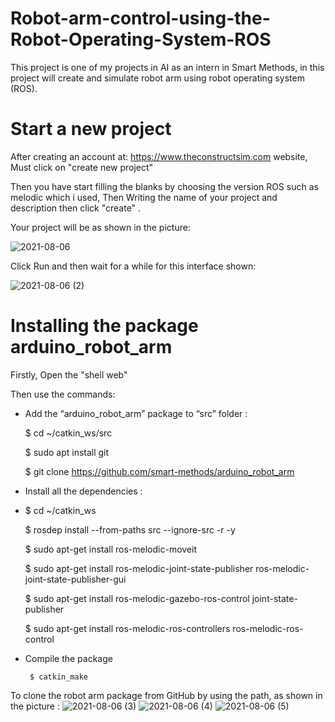 # Robot-arm-control-using-the-Robot-Operating-System-ROS
This project is one of my projects in AI as an intern in Smart Methods, in this project will create and simulate robot arm using robot operating system (ROS).
# Start a new project 
After creating an account at: https://www.theconstructsim.com website, Must click on "create new project" 

Then you have start filling the blanks by choosing the version ROS such as melodic which i used, Then Writing the name of your project and description then click "create" .

Your project will be as shown in the picture:

![2021-08-06](https://user-images.githubusercontent.com/63214056/128528411-5fba8aa7-377c-4e23-90ce-d880492da6df.png)

Click Run and then wait for a while for this interface shown:

![2021-08-06 (2)](https://user-images.githubusercontent.com/63214056/128530384-f7665d1f-7f59-44e5-bfb0-9c6b605febe0.png)


# Installing the package arduino_robot_arm 
Firstly, Open the "shell web"

Then use the commands:

 - Add the “arduino_robot_arm” package to “src” folder :
 
	$ cd ~/catkin_ws/src
	
	$ sudo apt install git
	
	$ git clone https://github.com/smart-methods/arduino_robot_arm 
  
- Install all the dependencies :
- 
	$ cd ~/catkin_ws
	
	$ rosdep install --from-paths src --ignore-src -r -y
	
	$ sudo apt-get install ros-melodic-moveit
	
	$ sudo apt-get install ros-melodic-joint-state-publisher ros-melodic-joint-state-publisher-gui
	
	$ sudo apt-get install ros-melodic-gazebo-ros-control joint-state-publisher
	
	$ sudo apt-get install ros-melodic-ros-controllers ros-melodic-ros-control
	
- Compile the package

       $ catkin_make

To clone the robot arm package from GitHub by using the path, as shown in the picture :
![2021-08-06 (3)](https://user-images.githubusercontent.com/63214056/128531409-9b7da7cf-cfee-4522-8032-b7368cd471a2.png)
![2021-08-06 (4)](https://user-images.githubusercontent.com/63214056/128531418-2892d80e-2d43-4f68-83cc-f60978569474.png)
![2021-08-06 (5)](https://user-images.githubusercontent.com/63214056/128531424-99a0e53a-71c8-435d-b3fe-5fd54f61cb68.png)



